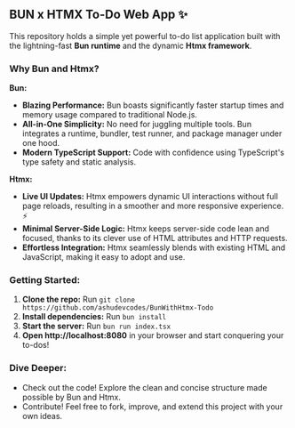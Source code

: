 ## BUN x HTMX To-Do Web App ✨

This repository holds a simple yet powerful to-do list application built with the lightning-fast **Bun runtime** and the dynamic **Htmx framework**. 

### Why Bun and Htmx?

**Bun:**
* **Blazing Performance:** Bun boasts significantly faster startup times and memory usage compared to traditional Node.js. 
* **All-in-One Simplicity:** No need for juggling multiple tools. Bun integrates a runtime, bundler, test runner, and package manager under one hood. 
* **Modern TypeScript Support:** Code with confidence using TypeScript's type safety and static analysis. 

**Htmx:**
* **Live UI Updates:** Htmx empowers dynamic UI interactions without full page reloads, resulting in a smoother and more responsive experience. ⚡️
* **Minimal Server-Side Logic:** Htmx keeps server-side code lean and focused, thanks to its clever use of HTML attributes and HTTP requests. 
* **Effortless Integration:** Htmx seamlessly blends with existing HTML and JavaScript, making it easy to adopt and use. 

### Getting Started:

1. **Clone the repo:** Run `git clone https://github.com/ashudevcodes/BunWithHtmx-Todo`
2. **Install dependencies:** Run `bun install`
3. **Start the server:** Run `bun run index.tsx`
4. **Open http://localhost:8080** in your browser and start conquering your to-dos!

### Dive Deeper:

* Check out the code! Explore the clean and concise structure made possible by Bun and Htmx.
* Contribute! Feel free to fork, improve, and extend this project with your own ideas.
